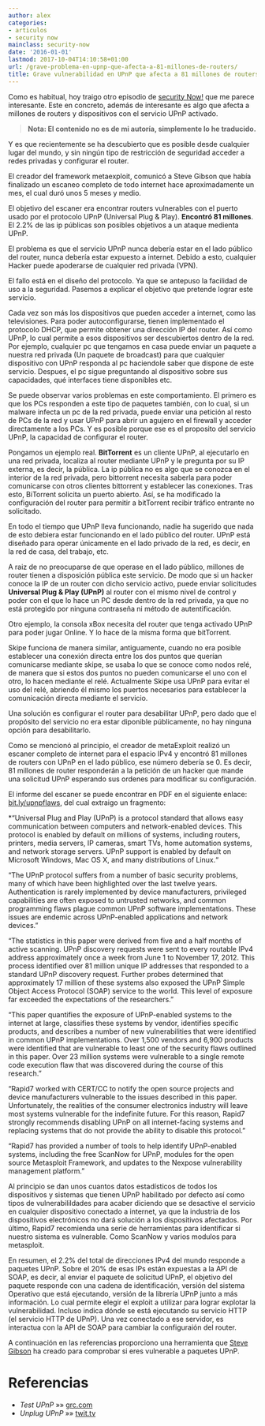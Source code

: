 ```yaml
---
author: alex
categories:
- articulos
- security now
mainclass: security-now
date: '2016-01-01'
lastmod: 2017-10-04T14:10:58+01:00
url: /grave-problema-en-upnp-que-afecta-a-81-millones-de-routers/
title: Grave vulnerabilidad en UPnP que afecta a 81 millones de routers
---
```


<figure>
    <amp-img sizes="(min-width: 300px) 300px, 100vw" on="tap:lightbox1" role="button" tabindex="0" layout="responsive" src="/img/2013/02/alert-300x300.jpeg" alt="alert" width="300px" height="300px" />
</figure>

Como es habitual, hoy traigo otro episodio de [security Now!][1] que me parece interesante. Este en concreto, además de interesante es algo que afecta a millones de routers y dispositivos con el servicio UPnP activado.

> **Nota: El contenido no es de mi autoría, simplemente lo he traducido.**

Y es que recientemente se ha descubierto que es posible desde cualquier lugar del mundo, y sin ningún tipo de restricción de seguridad acceder a redes privadas y configurar el router.

El creador del framework metaexploit, comunicó a Steve Gibson que había finalizado un escaneo completo de todo internet hace aproximadamente un mes, el cual duró unos 5 meses y medio.

El objetivo del escaner era encontrar routers vulnerables con el puerto usado por el protocolo UPnP (Universal Plug & Play). **Encontró 81 millones**. El 2.2% de las ip públicas son posibles objetivos a un ataque medienta UPnP.

El problema es que el servicio UPnP nunca debería estar en el lado público del router, nunca debería estar expuesto a internet. Debido a esto, cualquier Hacker puede apoderarse de cualquier red privada (VPN).

El fallo está en el diseño del protocolo. Ya que se antepuso la facilidad de uso a la seguridad. Pasemos a explicar el objetivo que pretende lograr este servicio.

<!--more--><!--ad-->

Cada vez son más los dispositivos que pueden acceder a internet, como las televisiones. Para poder autoconfigurarse, tienen implementado el protocolo DHCP, que permite obtener una dirección IP del router. Así como UPnP, lo cual permite a esos dispositivos ser descubiertos dentro de la red. Por ejemplo, cualquier pc que tengamos en casa puede enviar un paquete a nuestra red privada (Un paquete de broadcast) para que cualquier dispositivo con UPnP responda al pc haciendole saber que dispone de este servicio. Despues, el pc sigue preguntando al dispositivo sobre sus capacidades, qué interfaces tiene disponibles etc.

Se puede observar varios problemas en este comportamiento. El primero es que los PCs responden a este tipo de paquetes también, con lo cual, si un malware infecta un pc de la red privada, puede enviar una petición al resto de PCs de la red y usar UPnP para abrir un agujero en el firewall y acceder directamente a los PCs. Y es posible porque ese es el proposito del servicio UPnP, la capacidad de configurar el router.

Pongamos un ejemplo real. **BitTorrent** es un cliente UPnP, al ejecutarlo en una red privada, localiza al router mediante UPnP y le pregunta por su IP externa, es decir, la pública. La ip pública no es algo que se conozca en el interior de la red privada, pero bittorrent necesita saberla para poder comunicarse con otros clientes bittorrent y establecer las conexiones. Tras esto, BiTorrent solicita un puerto abierto. Así, se ha modificado la configuración del router para permitir a bitTorrent recibir tráfico entrante no solicitado.

En todo el tiempo que UPnP lleva funcionando, nadie ha sugerido que nada de esto debiera estar funcionando en el lado público del router. UPnP está diseñado para operar únicamente en el lado privado de la red, es decir, en la red de casa, del trabajo, etc.

A raiz de no preocuparse de que operase en el lado público, millones de router tienen a disposición pública este servicio. De modo que si un hacker conoce la IP de un router con dicho servicio activo, puede enviar solicitudes **Universal Plug & Play (UPnP)** al router con el mismo nivel de control y poder con el que lo hace un PC desde dentro de la red privada, ya que no está protegido por ninguna contraseña ni método de autentificación.

Otro ejemplo, la consola xBox necesita del router que tenga activado UPnP para poder jugar Online. Y lo hace de la misma forma que bitTorrent.

Skipe funciona de manera similar, antiguamente, cuando no era posible establecer una conexión directa entre los dos puntos que querían comunicarse mediante skipe, se usaba lo que se conoce como nodos relé, de manera que si estos dos puntos no pueden comunicarse el uno con el otro, lo hacen mediante el relé. Actualmente Skipe usa UPnP para evitar el uso del relé, abriendo él mismo los puertos necesarios para establecer la comunicación directa mediante el servicio.

Una solución es configurar el router para desabilitar UPnP, pero dado que el propósito del servicio no era estar diponible públicamente, no hay ninguna opción para desabilitarlo.

Como se mencionó al principio, el creador de metaExploit realizó un escaner completo de internet para el espacio IPv4 y encontró 81 millones de routers con UPnP en el lado público, ese número debería se 0. Es decir, 81 millones de router responderán a la petición de un hacker que mande una solicitud UPnP esperando sus ordenes para modificar su configuración.

El informe del escaner se puede encontrar en PDF en el siguiente enlace: <a href="bit.ly/upnpflaws" target="_blank">bit.ly/upnpflaws</a>, del cual extraigo un fragmento:

*“Universal Plug and Play (UPnP) is a protocol standard that allows easy communication
between computers and network-enabled devices. This protocol is enabled by default on
millions of systems, including routers, printers, media servers, IP cameras, smart TVs, home
automation systems, and network storage servers. UPnP support is enabled by default on
Microsoft Windows, Mac OS X, and many distributions of Linux.“

“The UPnP protocol suffers from a number of basic security problems, many of which have
been highlighted over the last twelve years. Authentication is rarely implemented by device
manufacturers, privileged capabilities are often exposed to untrusted networks, and common
programming flaws plague common UPnP software implementations. These issues are
endemic across UPnP-enabled applications and network devices.”

“The statistics in this paper were derived from five and a half months of active scanning. UPnP
discovery requests were sent to every routable IPv4 address approximately once a week from
June 1 to November 17, 2012. This process identified over 81 million unique IP addresses that
responded to a standard UPnP discovery request. Further probes determined that
approximately 17 million of these systems also exposed the UPnP Simple Object Access
Protocol (SOAP) service to the world. This level of exposure far exceeded the expectations of
the researchers.”

“This paper quantifies the exposure of UPnP-enabled systems to the internet at large,
classifies these systems by vendor, identifies specific products, and describes a number of
new vulnerabilities that were identified in common UPnP implementations. Over 1,500
vendors and 6,900 products were identified that are vulnerable to least one of the security
flaws outlined in this paper. Over 23 million systems were vulnerable to a single remote code
execution flaw that was discovered during the course of this research.”

“Rapid7 worked with CERT/CC to notify the open source projects and device manufacturers
vulnerable to the issues described in this paper. Unfortunately, the realities of the consumer
electronics industry will leave most systems vulnerable for the indefinite future. For this
reason, Rapid7 strongly recommends disabling UPnP on all internet-facing systems and
replacing systems that do not provide the ability to disable this protocol.”

“Rapid7 has provided a number of tools to help identify UPnP-enabled systems, including the
free ScanNow for UPnP, modules for the open source Metasploit Framework, and updates to
the Nexpose vulnerability management platform.”

Al principio se dan unos cuantos datos estadísticos de todos los dispositivos y sistemas que tienen UPnP habilitado por defecto así como tipos de vulnerabilildades para acaber diciendo que se desactive el servicio en cualquier dispositivo conectado a internet, ya que la industria de los dispositivos electrónicos no dará solución a los dispositivos afectados. Por último, Rapid7 recomienda una serie de herramientas para identificar si nuestro sistema es vulnerable. Como ScanNow y varios modulos para metasploit.

En resumen, el 2.2% del total de direcciones IPv4 del mundo responde a paquetes UPnP. Sobre el 20% de esas IPs están expuestas a la API de SOAP, es decir, al enviar el paquete de solicitud UPnP, el objetivo del paquete responde con una cadena de identificación, versión del sistema Operativo que está ejecutando, versión de la librería UPnP junto a más información. Lo cual permite elegir el exploit a utilizar para lograr explotar la vulnerabilidad. Incluso indica dónde se está ejecutando su servicio HTTP (el servicio HTTP de UPnP). Una vez conectado a ese servidor, es interactua con la API de SOAP para cambiar la configuraión del router.


A continuación en las referencias proporciono una herramienta que <a href="http://www.grc.com/intro.htm" target="_blank">Steve Gibson</a> ha creado para comprobar si eres vulnerable a paquetes UPnP.

# Referencias

- *Test UPnP* »» <a href="https://www.grc.com/x/ne.dll?bh0bkyd2" target="_blank">grc.com</a>
- *Unplug UPnP* »» <a href="http://twit.tv/show/security-now/389" target="_blank">twit.tv</a>


 [1]: https://elbauldelprogramador.com/security-now/
